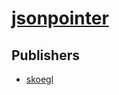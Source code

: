 # [jsonpointer](https://pypi.org/project/jsonpointer)



## Publishers
- [skoegl](https://pypi.org/user/skoegl)

